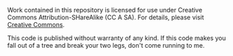 Work contained in this repository is licensed for use under Creative Commons Attribution-SHareAlike (CC A SA). For details, please visit [Creative Commons](http://creativecommons.org/licenses/by-sa/3.0/).

This code is published without warranty of any kind. If this code makes you fall out of a tree and break your two legs, don't come running to me.
